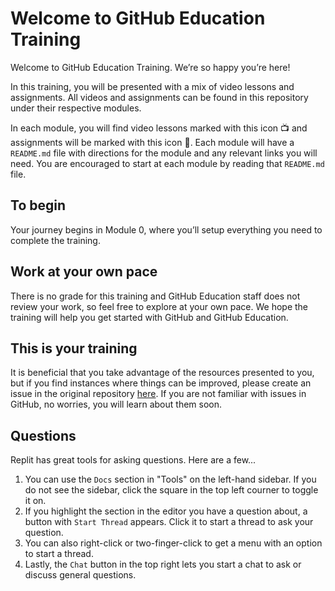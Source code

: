 # Welcome to GitHub Education Training
Welcome to GitHub Education Training. We’re so happy you’re here!  

In this training, you will be presented with a mix of video lessons and assignments. All videos and assignments can be found in this repository under their respective modules.  

In each module, you will find video lessons marked with this icon 📺 and assignments will be marked with this icon 📓. Each module will have a `README.md` file with directions for the module and any relevant links you will need. You are encouraged to start at each module by reading that `README.md` file.

## To begin
Your journey begins in Module 0, where you’ll setup everything you need to complete the training.

## Work at your own pace
There is no grade for this training and GitHub Education staff does not review your work, so feel free to explore at your own pace. We hope the training will help you get started with GitHub and GitHub Education.

## This is your training

It is beneficial that you take advantage of the resources presented to you, but if you find instances where things can be improved, please create an issue in the original repository [here](https://github.com/github-campus-advisors/Campus-Advisor-Training/issues/new?assignees=arelia&labels=suggestion&template=suggestion.md&title=%5BSUGGESTION%5D+Suggestion+title). If you are not familiar with issues in GitHub, no worries, you will learn about them soon.

## Questions
Replit has great tools for asking questions. Here are a few...
1. You can use the `Docs` section in "Tools" on the left-hand sidebar. If you do not see the sidebar, click the square in the top left courner to toggle it on.
2. If you highlight the section in the editor you have a question about, a button with `Start Thread` appears. Click it to start a thread to ask your question.
3. You can also right-click or two-finger-click to get a menu with an option to start a thread.
4. Lastly, the `Chat` button in the top right lets you start a chat to ask or discuss general questions.

